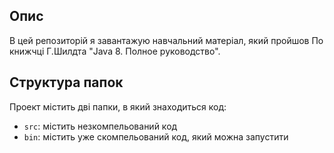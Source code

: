 ## Опис

В цей репозиторій я завантажую навчальний матеріал, який пройшов По книжчці Г.Шилдта "Java 8. Полное руководство".

## Структура папок

Проект містить дві папки, в який знаходиться код:

- `src`: містить незкомпельований код
- `bin`: містить уже скомпельований код, який можна запустити

